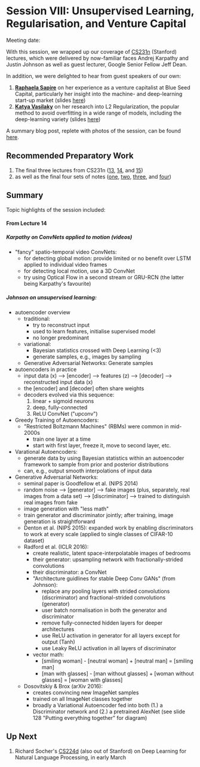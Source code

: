 # Session VIII: Unsupervised Learning, Regularisation, and Venture Capital

Meeting date: 

With this session, we wrapped up our coverage of [CS231n](http://cs231n.github.io/) (Stanford) lectures, which were delivered by now-familiar faces Andrej Karpathy and Justin Johnson as well as guest lecturer, Google Senior Fellow Jeff Dean. 

In addition, we were delighted to hear from guest speakers of our own: 

1. **[Raphaela Sapire](https://angel.co/raphaela-sapire)** on her experience as a venture capitalist at Blue Seed Capital, particularly her insight into the machine- and deep-learning start-up market (slides [here](https://github.com/the-deep-learners/study-group/blob/master/slides/2017-02-07__raphaela_sapire__billion_dollar_AI.pdf))
2. **[Katya Vasilaky](https://kathrynthegreat.github.io/)** on her research into L2 Regularization, the popular method to avoid overfitting in a wide range of models, including the deep-learning variety (slides [here]())

A summary blog post, replete with photos of the session, can be found [here](https://medium.com/@jjpkrohn/deep-learning-study-group-viii-unsupervised-learning-regularisation-and-venture-capital-9aba67fc931c). 


## Recommended Preparatory Work

1. The final three lectures from CS231n ([13](https://www.youtube.com/watch?v=UFnO-ADC-k0&list=PLlJy-eBtNFt6EuMxFYRiNRS07MCWN5UIA&index=13), [14](https://www.youtube.com/watch?v=I-i1KBuShCc&list=PLlJy-eBtNFt6EuMxFYRiNRS07MCWN5UIA&index=14), and [15](https://www.youtube.com/watch?v=s63vOy1kvsU&list=PLlJy-eBtNFt6EuMxFYRiNRS07MCWN5UIA&index=15))
2. as well as the final four sets of notes ([one](http://cs231n.github.io/neural-networks-case-study/), [two](http://cs231n.github.io/convolutional-networks/), [three](http://cs231n.github.io/understanding-cnn/), and [four](http://cs231n.github.io/transfer-learning/))


## Summary


Topic highlights of the session included: 


#### From Lecture 14

##### Karpathy on ConvNets applied to motion (videos)

* "fancy" spatio-temporal video ConvNets:
	* for detecting global motion: provide limited or no benefit over LSTM applied to individual video frames 
	* for detecting local motion, use a 3D ConvNet
	* try using Optical Flow in a second stream or GRU-RCN (the latter being Karpathy's favourite)

##### Johnson on unsupervised learning:

* autoencoder overview
	* traditional: 
		* try to reconstruct input
		* used to learn features, initialise supervised model
		* no longer predominant 
	* variational: 
		* Bayesian statistics crossed with Deep Learning (<3)
		* generate samples, e.g., images by sampling
	* Generative Adversarial Networks: Generate samples
* autoencoders in practice
	* input data (x) --> [encoder] --> features (z) --> [decoder] --> reconstructed input data (x)
	* the [encoder] and [decoder] often share weights
	* decoders evolved via this sequence: 
		1. linear + sigmoid neurons
		2. deep, fully-connected
		3. ReLU ConvNet ("upconv")
* Greedy Training of Autoencoders:
	* "Restricted Boltzmann Machines" (RBMs) were common in mid-2000s
		* train one layer at a time
		* start with first layer, freeze it, move to second layer, etc.
* Varational Autoencoders:
	* generate data by using Bayesian statistics within an autoencoder framework to sample from prior and posterior distributions
	* can, e.g., output smooth interpolations of input data
* Generative Adversarial Networks:
	* seminal paper is Goodfellow et al. (NIPS 2014)
	* random noise --> [generator] --> fake images (plus, separately, real images from a data set) --> [discriminator] --> trained to distinguish real images from fake
	* image generation with "less math"
	* train generator and discriminator jointly; after training, image generation is straightforward
	* Denton et al. (NIPS 2015): expanded work by enabling discriminators to work at every scale (applied to single classes of CIFAR-10 dataset)
	* Radford et al. (ICLR 2016): 
		* create realistic, latent space-interpolatable images of bedrooms
		* their generator: upsampling network with fractionally-strided convolutions
		* their discriminator: a ConvNet
		* "Architecture guidlines for stable Deep Conv GANs" (from Johnson):
			* replace any pooling layers with strided convolutions (discriminator) and fractional-strided convolutions (generator)
			* user batch normalisation in both the generator and discriminator
			* remove fully-connected hidden layers for deeper architectures
			* use ReLU activation in generator for all layers except for output (Tanh)
			* use Leaky ReLU activation in all layers of discriminator
		* vector math: 
			* [smiling woman] - [neutral woman] + [neutral man] = [smiling man]
			* [man with glasses] - [man without glasses] + [woman without glasses] = [woman with glasses]
	* Dosovitskiy & Brox (arXiv 2016):
		* creates convincing new ImageNet samples
		* trained on all ImageNet classes together
		* broadly a Variational Autoencoder fed into both (1.) a Discriminator network and (2.) a pretrained AlexNet (see slide 128 "Putting everything together" for diagram)


## Up Next

1. Richard Socher's [CS224d](https://cs224d.stanford.edu/) (also out of Stanford) on Deep Learning for Natural Language Processing, in early March
